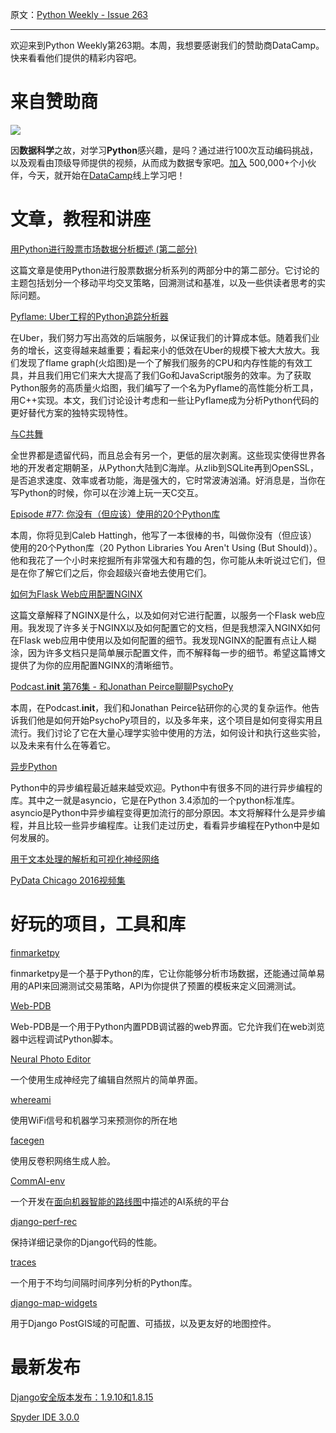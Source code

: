 原文：[Python Weekly - Issue 263](http://eepurl.com/chOyQj)

---

欢迎来到Python Weekly第263期。本周，我想要感谢我们的赞助商DataCamp。快来看看他们提供的精彩内容吧。
  
  
# 来自赞助商   

[![](https://gallery.mailchimp.com/e2e180baf855ac797ef407fc7/images/601133ee-e881-45b5-a5db-700acabbcc2f.png)](https://www.datacamp.com/) 

因**数据科学**之故，对学习**Python**感兴趣，是吗？通过进行100次互动编码挑战，以及观看由顶级导师提供的视频，从而成为数据专家吧。[加入](https://www.datacamp.com/) 500,000+个小伙伴，今天，就开始在[DataCamp](https://www.datacamp.com/)线上学习吧！


# 文章，教程和讲座 
  
[用Python进行股票市场数据分析概述 (第二部分)](https://ntguardian.wordpress.com/2016/09/26/introduction-stock-market-data-python-2/)  

这篇文章是使用Python进行股票数据分析系列的两部分中的第二部分。它讨论的主题包括划分一个移动平均交叉策略，回溯测试和基准，以及一些供读者思考的实际问题。
  
[Pyflame: Uber工程的Python追踪分析器](http://eng.uber.com/pyflame/)  

在Uber，我们努力写出高效的后端服务，以保证我们的计算成本低。随着我们业务的增长，这变得越来越重要；看起来小的低效在Uber的规模下被大大放大。我们发现了flame graph(火焰图)是一个了解我们服务的CPU和内存性能的有效工具，并且我们用它们来大大提高了我们Go和JavaScript服务的效率。为了获取Python服务的高质量火焰图，我们编写了一个名为Pyflame的高性能分析工具，用C++实现。本文，我们讨论设计考虑和一些让Pyflame成为分析Python代码的更好替代方案的独特实现特性。
  
[与C共舞](https://www.paypal-engineering.com/2016/09/22/python-by-the-c-side/)  

全世界都是遗留代码，而且总会有另一个，更低的层次剥离。这些现实使得世界各地的开发者定期朝圣，从Python大陆到C海岸。从zlib到SQLite再到OpenSSL，是否追求速度、效率或者功能，海是强大的，它时常波涛汹涌。好消息是，当你在写Python的时候，你可以在沙滩上玩一天C交互。
  
[Episode #77: 你没有（但应该）使用的20个Python库](https://talkpython.fm/episodes/show/77/20-python-libraries-you-aren-t-using-but-should)  

本周，你将见到Caleb Hattingh，他写了一本很棒的书，叫做你没有（但应该）使用的20个Python库（20 Python Libraries You Aren't Using (But Should)）。他和我花了一个小时来挖掘所有非常强大和有趣的包，你可能从未听说过它们，但是在你了解它们之后，你会超级兴奋地去使用它们。
  
[如何为Flask Web应用配置NGINX](http://www.patricksoftwareblog.com/how-to-configure-nginx-for-a-flask-web-application/)  

这篇文章解释了NGINX是什么，以及如何对它进行配置，以服务一个Flask web应用。我发现了许多关于NGINX以及如何配置它的文档，但是我想深入NGINX如何在Flask web应用中使用以及如何配置的细节。我发现NGINX的配置有点让人糊涂，因为许多文档只是简单展示配置文件，而不解释每一步的细节。希望这篇博文提供了为你的应用配置NGINX的清晰细节。
  
[Podcast.__init__ 第76集 - 和Jonathan Peirce聊聊PsychoPy](https://podcastinit.com/jonathan-peirce-psychopy.html)  

本周，在Podcast.__init__，我们和Jonathan Peirce钻研你的心灵的复杂运作。他告诉我们他是如何开始PsychoPy项目的，以及多年来，这个项目是如何变得实用且流行。我们讨论了它在大量心理学实验中使用的方法，如何设计和执行这些实验，以及未来有什么在等着它。
  
[异步Python](https://hackernoon.com/asynchronous-python-45df84b82434)

Python中的异步编程最近越来越受欢迎。Python中有很多不同的进行异步编程的库。其中之一就是asyncio，它是在Python 3.4添加的一个python标准库。asyncio是Python中异步编程变得更加流行的部分原因。本文将解释什么是异步编程，并且比较一些异步编程库。让我们走过历史，看看异步编程在Python中是如何发展的。
  
[用于文本处理的解析和可视化神经网络](https://civisanalytics.com/blog/data-science/2016/09/22/neural-network-visualization/)  
  
[PyData Chicago 2016视频集](https://www.youtube.com/playlist?list=PLGVZCDnMOq0pMUpVnQ8h5byVzIJNZCo2S)  
  
  
# 好玩的项目，工具和库 
  
[finmarketpy](https://github.com/cuemacro/finmarketpy)  

finmarketpy是一个基于Python的库，它让你能够分析市场数据，还能通过简单易用的API来回溯测试交易策略，API为你提供了预置的模板来定义回溯测试。
  
[Web-PDB](https://github.com/romanvm/python-web-pdb)  

Web-PDB是一个用于Python内置PDB调试器的web界面。它允许我们在web浏览器中远程调试Python脚本。
  
[Neural Photo Editor](https://github.com/ajbrock/Neural-Photo-Editor)  

一个使用生成神经完了编辑自然照片的简单界面。 
  
[whereami](https://github.com/kootenpv/whereami)  

使用WiFi信号和机器学习来预测你的所在地
  
[facegen](https://github.com/zo7/facegen)  

使用反卷积网络生成人脸。
  
[CommAI-env](https://github.com/facebookresearch/CommAI-env)  

一个开发在[面向机器智能的路线图](http://arxiv.org/abs/1511.08130)中描述的AI系统的平台  
  
[django-perf-rec](https://github.com/YPlan/django-perf-rec)  

保持详细记录你的Django代码的性能。
  
[traces](https://github.com/datascopeanalytics/traces)  

一个用于不均匀间隔时间序列分析的Python库。
  
[django-map-widgets](https://github.com/erdem/django-map-widgets) 

用于Django PostGIS域的可配置、可插拔，以及更友好的地图控件。
  
  
# 最新发布
  
[Django安全版本发布：1.9.10和1.8.15](https://www.djangoproject.com/weblog/2016/sep/26/security-releases/)  
  
[Spyder IDE 3.0.0](https://github.com/spyder-ide/spyder/releases/tag/v3.0.0)  
  
